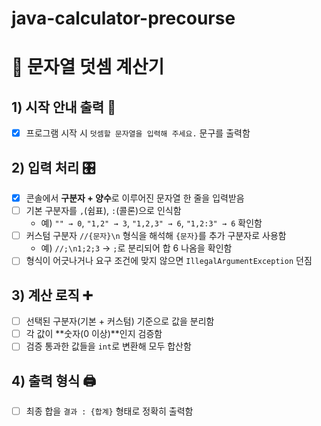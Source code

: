 # java-calculator-precourse

# 🧮 문자열 덧셈 계산기

## 1) 시작 안내 출력 📢
- [x] 프로그램 시작 시 `덧셈할 문자열을 입력해 주세요.` 문구를 출력함

## 2) 입력 처리 🎛️
- [x] 콘솔에서 **구분자 + 양수**로 이루어진 문자열 한 줄을 입력받음
- [ ] 기본 구분자를 `,`(쉼표), `:`(콜론)으로 인식함
    - 예) `"" → 0`, `"1,2" → 3`, `"1,2,3" → 6`, `"1,2:3" → 6` 확인함
- [ ] 커스텀 구분자 `//{문자}\n` 형식을 해석해 `{문자}`를 추가 구분자로 사용함
    - 예) `//;\n1;2;3` → `;`로 분리되어 합 6 나옴을 확인함
- [ ] 형식이 어긋나거나 요구 조건에 맞지 않으면 `IllegalArgumentException` 던짐

## 3) 계산 로직 ➕
- [ ] 선택된 구분자(기본 + 커스텀) 기준으로 값을 분리함
- [ ] 각 값이 **숫자(0 이상)**인지 검증함
- [ ] 검증 통과한 값들을 `int`로 변환해 모두 합산함

## 4) 출력 형식 🖨️
- [ ] 최종 합을 `결과 : {합계}` 형태로 정확히 출력함
